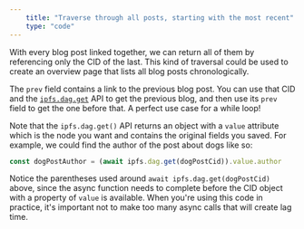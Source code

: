 ```yaml
---
    title: "Traverse through all posts, starting with the most recent"
    type: "code"
---
```


With every blog post linked together, we can return all of them by referencing only the CID of the last. This kind of traversal could be used to create an overview page that lists all blog posts chronologically.

The `prev` field contains a link to the previous blog post. You can use that CID and the [`ipfs.dag.get`](https://github.com/ipfs/js-ipfs/blob/master/docs/core-api/DAG.md#dagget) API to get the previous blog, and then use its `prev` field to get the one before that. A perfect use case for a while loop!

Note that the `ipfs.dag.get()` API returns an object with a `value` attribute which is the node you want and contains the original fields you saved. For example, we could find the author of the post about dogs like so:

```javascript
const dogPostAuthor = (await ipfs.dag.get(dogPostCid)).value.author
```

Notice the parentheses used around `await ipfs.dag.get(dogPostCid)` above, since the async function needs to complete before the CID object with a property of `value` is available. When you're using this code in practice, it's important not to make too many async calls that will create lag time.
